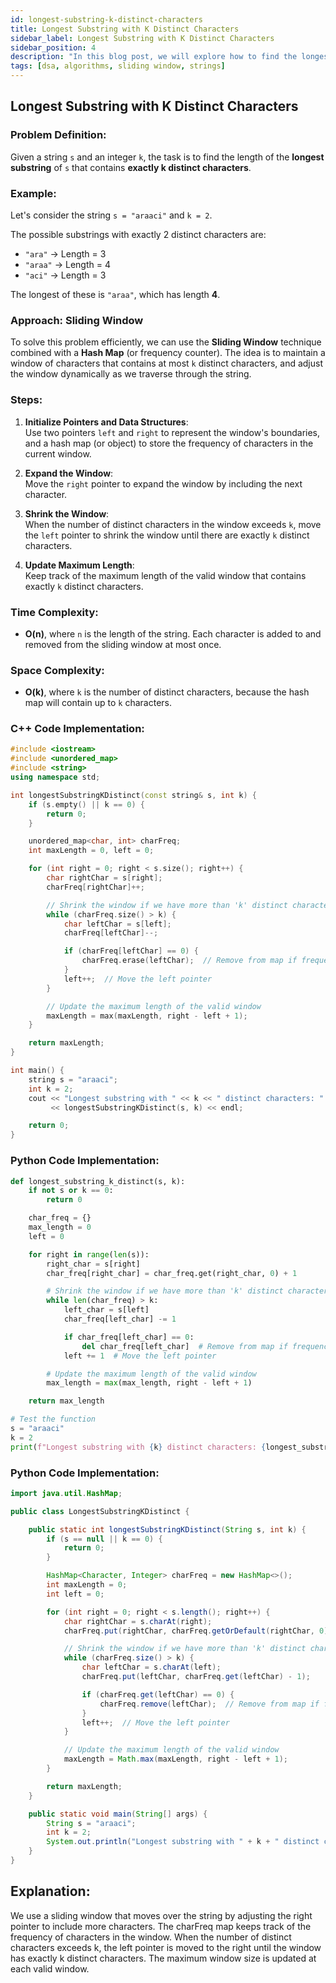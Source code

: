 ```yaml
---
id: longest-substring-k-distinct-characters
title: Longest Substring with K Distinct Characters
sidebar_label: Longest Substring with K Distinct Characters
sidebar_position: 4
description: "In this blog post, we will explore how to find the longest substring containing exactly K distinct characters using the sliding window technique."
tags: [dsa, algorithms, sliding window, strings]
---
```


## Longest Substring with K Distinct Characters

### Problem Definition:

Given a string `s` and an integer `k`, the task is to find the length of the **longest substring** of `s` that contains **exactly k distinct characters**. 

### Example:

Let's consider the string `s = "araaci"` and `k = 2`.

The possible substrings with exactly 2 distinct characters are:

- `"ara"` → Length = 3
- `"araa"` → Length = 4
- `"aci"` → Length = 3

The longest of these is `"araa"`, which has length **4**.

### Approach: Sliding Window

To solve this problem efficiently, we can use the **Sliding Window** technique combined with a **Hash Map** (or frequency counter). The idea is to maintain a window of characters that contains at most `k` distinct characters, and adjust the window dynamically as we traverse through the string.

### Steps:

1. **Initialize Pointers and Data Structures**:  
   Use two pointers `left` and `right` to represent the window's boundaries, and a hash map (or object) to store the frequency of characters in the current window.

2. **Expand the Window**:  
   Move the `right` pointer to expand the window by including the next character.

3. **Shrink the Window**:  
   When the number of distinct characters in the window exceeds `k`, move the `left` pointer to shrink the window until there are exactly `k` distinct characters.

4. **Update Maximum Length**:  
   Keep track of the maximum length of the valid window that contains exactly `k` distinct characters.

### Time Complexity:
- **O(n)**, where `n` is the length of the string. Each character is added to and removed from the sliding window at most once.

### Space Complexity:
- **O(k)**, where `k` is the number of distinct characters, because the hash map will contain up to `k` characters.

### C++ Code Implementation:

```cpp
#include <iostream>
#include <unordered_map>
#include <string>
using namespace std;

int longestSubstringKDistinct(const string& s, int k) {
    if (s.empty() || k == 0) {
        return 0;
    }

    unordered_map<char, int> charFreq;
    int maxLength = 0, left = 0;

    for (int right = 0; right < s.size(); right++) {
        char rightChar = s[right];
        charFreq[rightChar]++;

        // Shrink the window if we have more than 'k' distinct characters
        while (charFreq.size() > k) {
            char leftChar = s[left];
            charFreq[leftChar]--;

            if (charFreq[leftChar] == 0) {
                charFreq.erase(leftChar);  // Remove from map if frequency becomes 0
            }
            left++;  // Move the left pointer
        }

        // Update the maximum length of the valid window
        maxLength = max(maxLength, right - left + 1);
    }

    return maxLength;
}

int main() {
    string s = "araaci";
    int k = 2;
    cout << "Longest substring with " << k << " distinct characters: " 
         << longestSubstringKDistinct(s, k) << endl;

    return 0;
}
```

### Python Code Implementation:
```python
def longest_substring_k_distinct(s, k):
    if not s or k == 0:
        return 0

    char_freq = {}
    max_length = 0
    left = 0

    for right in range(len(s)):
        right_char = s[right]
        char_freq[right_char] = char_freq.get(right_char, 0) + 1

        # Shrink the window if we have more than 'k' distinct characters
        while len(char_freq) > k:
            left_char = s[left]
            char_freq[left_char] -= 1

            if char_freq[left_char] == 0:
                del char_freq[left_char]  # Remove from map if frequency becomes 0
            left += 1  # Move the left pointer

        # Update the maximum length of the valid window
        max_length = max(max_length, right - left + 1)

    return max_length

# Test the function
s = "araaci"
k = 2
print(f"Longest substring with {k} distinct characters: {longest_substring_k_distinct(s, k)}")
```


### Python Code Implementation:
```java
import java.util.HashMap;

public class LongestSubstringKDistinct {

    public static int longestSubstringKDistinct(String s, int k) {
        if (s == null || k == 0) {
            return 0;
        }

        HashMap<Character, Integer> charFreq = new HashMap<>();
        int maxLength = 0;
        int left = 0;

        for (int right = 0; right < s.length(); right++) {
            char rightChar = s.charAt(right);
            charFreq.put(rightChar, charFreq.getOrDefault(rightChar, 0) + 1);

            // Shrink the window if we have more than 'k' distinct characters
            while (charFreq.size() > k) {
                char leftChar = s.charAt(left);
                charFreq.put(leftChar, charFreq.get(leftChar) - 1);

                if (charFreq.get(leftChar) == 0) {
                    charFreq.remove(leftChar);  // Remove from map if frequency becomes 0
                }
                left++;  // Move the left pointer
            }

            // Update the maximum length of the valid window
            maxLength = Math.max(maxLength, right - left + 1);
        }

        return maxLength;
    }

    public static void main(String[] args) {
        String s = "araaci";
        int k = 2;
        System.out.println("Longest substring with " + k + " distinct characters: " + longestSubstringKDistinct(s, k));
    }
}
```


## Explanation:
We use a sliding window that moves over the string by adjusting the right pointer to include more characters.
The charFreq map keeps track of the frequency of characters in the window.
When the number of distinct characters exceeds k, the left pointer is moved to the right until the window has exactly k distinct characters.
The maximum window size is updated at each valid window.